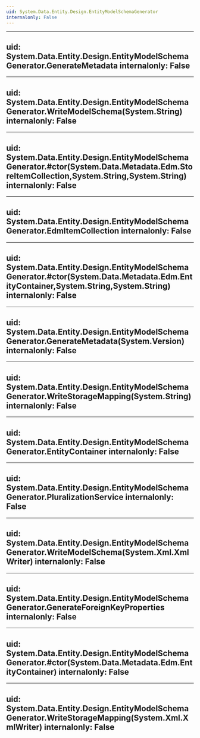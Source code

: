 ```yaml
---
uid: System.Data.Entity.Design.EntityModelSchemaGenerator
internalonly: False
---
```


---
uid: System.Data.Entity.Design.EntityModelSchemaGenerator.GenerateMetadata
internalonly: False
---

---
uid: System.Data.Entity.Design.EntityModelSchemaGenerator.WriteModelSchema(System.String)
internalonly: False
---

---
uid: System.Data.Entity.Design.EntityModelSchemaGenerator.#ctor(System.Data.Metadata.Edm.StoreItemCollection,System.String,System.String)
internalonly: False
---

---
uid: System.Data.Entity.Design.EntityModelSchemaGenerator.EdmItemCollection
internalonly: False
---

---
uid: System.Data.Entity.Design.EntityModelSchemaGenerator.#ctor(System.Data.Metadata.Edm.EntityContainer,System.String,System.String)
internalonly: False
---

---
uid: System.Data.Entity.Design.EntityModelSchemaGenerator.GenerateMetadata(System.Version)
internalonly: False
---

---
uid: System.Data.Entity.Design.EntityModelSchemaGenerator.WriteStorageMapping(System.String)
internalonly: False
---

---
uid: System.Data.Entity.Design.EntityModelSchemaGenerator.EntityContainer
internalonly: False
---

---
uid: System.Data.Entity.Design.EntityModelSchemaGenerator.PluralizationService
internalonly: False
---

---
uid: System.Data.Entity.Design.EntityModelSchemaGenerator.WriteModelSchema(System.Xml.XmlWriter)
internalonly: False
---

---
uid: System.Data.Entity.Design.EntityModelSchemaGenerator.GenerateForeignKeyProperties
internalonly: False
---

---
uid: System.Data.Entity.Design.EntityModelSchemaGenerator.#ctor(System.Data.Metadata.Edm.EntityContainer)
internalonly: False
---

---
uid: System.Data.Entity.Design.EntityModelSchemaGenerator.WriteStorageMapping(System.Xml.XmlWriter)
internalonly: False
---
